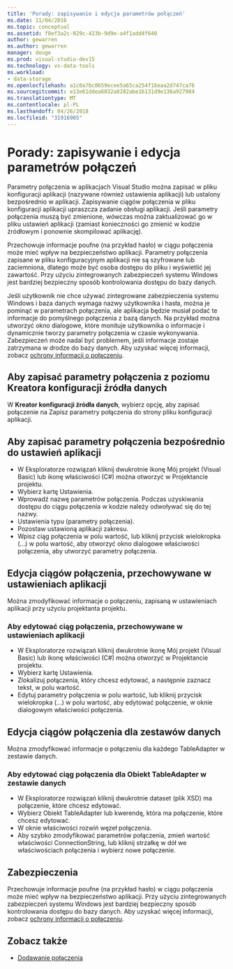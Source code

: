 ```yaml
---
title: 'Porady: zapisywanie i edycja parametrów połączeń'
ms.date: 11/04/2016
ms.topic: conceptual
ms.assetid: f8ef3a2c-029c-423b-9d9e-a4f1add4f640
author: gewarren
ms.author: gewarren
manager: douge
ms.prod: visual-studio-dev15
ms.technology: vs-data-tools
ms.workload:
- data-storage
ms.openlocfilehash: a1c0a7bc0659ecee5a65ca254f16eaa2d747ca76
ms.sourcegitcommit: e13e61ddea6032a8282abe16131d9e136a927984
ms.translationtype: MT
ms.contentlocale: pl-PL
ms.lasthandoff: 04/26/2018
ms.locfileid: "31916905"
---
```

# <a name="how-to-save-and-edit-connection-strings"></a>Porady: zapisywanie i edycja parametrów połączeń
Parametry połączenia w aplikacjach Visual Studio można zapisać w pliku konfiguracji aplikacji (nazywane również ustawienia aplikacji) lub ustalony bezpośrednio w aplikacji. Zapisywanie ciągów połączenia w pliku konfiguracji aplikacji upraszcza zadanie obsługi aplikacji. Jeśli parametry połączenia muszą być zmienione, wówczas można zaktualizować go w pliku ustawień aplikacji (zamiast konieczności go zmienić w kodzie źródłowym i ponownie skompilować aplikację).

Przechowuje informacje poufne (na przykład hasło) w ciągu połączenia może mieć wpływ na bezpieczeństwo aplikacji. Parametry połączenia zapisane w pliku konfiguracyjnym aplikacji nie są szyfrowane lub zaciemniona, dlatego może być osoba dostępu do pliku i wyświetlić jej zawartość. Przy użyciu zintegrowanych zabezpieczeń systemu Windows jest bardziej bezpieczny sposób kontrolowania dostępu do bazy danych.

Jeśli użytkownik nie chce używać zintegrowane zabezpieczenia systemu Windows i baza danych wymaga nazwy użytkownika i hasła, można je pominąć w parametrach połączenia, ale aplikacja będzie musiał podać te informacje do pomyślnego połączenia z bazą danych. Na przykład można utworzyć okno dialogowe, które monituje użytkownika o informacje i dynamicznie tworzy parametry połączenia w czasie wykonywania. Zabezpieczeń może nadal być problemem, jeśli informacje zostaje zatrzymana w drodze do bazy danych.
Aby uzyskać więcej informacji, zobacz [ochrony informacji o połączeniu](/dotnet/framework/data/adonet/protecting-connection-information).

## <a name="to-save-a-connection-string-from-within-the-data-source-configuration-wizard"></a>Aby zapisać parametry połączenia z poziomu Kreatora konfiguracji źródła danych
W **Kreator konfiguracji źródła danych**, wybierz opcję, aby zapisać połączenie na Zapisz parametry połączenia do strony pliku konfiguracji aplikacji.

## <a name="to-save-a-connection-string-directly-into-application-settings"></a>Aby zapisać parametry połączenia bezpośrednio do ustawień aplikacji
- W Eksploratorze rozwiązań kliknij dwukrotnie ikonę Mój projekt (Visual Basic) lub ikonę właściwości (C#) można otworzyć w Projektancie projektu.
- Wybierz kartę Ustawienia.
- Wprowadź nazwę parametrów połączenia. Podczas uzyskiwania dostępu do ciągu połączenia w kodzie należy odwoływać się do tej nazwy.
- Ustawienia typu (parametry połączenia).
- Pozostaw ustawioną aplikacji zakresu.
- Wpisz ciąg połączenia w polu wartość, lub kliknij przycisk wielokropka (...) w polu wartość, aby otworzyć okno dialogowe właściwości połączenia, aby utworzyć parametry połączenia.

## <a name="editing-connection-strings-stored-in-application-settings"></a>Edycja ciągów połączenia, przechowywane w ustawieniach aplikacji
Można zmodyfikować informacje o połączeniu, zapisaną w ustawieniach aplikacji przy użyciu projektanta projektu.

### <a name="to-edit-a-connection-string-stored-in-application-settings"></a>Aby edytować ciąg połączenia, przechowywane w ustawieniach aplikacji
- W Eksploratorze rozwiązań kliknij dwukrotnie ikonę Mój projekt (Visual Basic) lub ikonę właściwości (C#) można otworzyć w Projektancie projektu.
- Wybierz kartę Ustawienia.
- Zlokalizuj połączenia, który chcesz edytować, a następnie zaznacz tekst, w polu wartość.
- Edytuj parametry połączenia w polu wartość, lub kliknij przycisk wielokropka (...) w polu wartość, aby edytować połączenie, w oknie dialogowym właściwości połączenia.

## <a name="editing-connection-strings-for-datasets"></a>Edycja ciągów połączenia dla zestawów danych
Można zmodyfikować informacje o połączeniu dla każdego TableAdapter w zestawie danych.

### <a name="to-edit-a-connection-string-for-a-tableadapter-in-a-dataset"></a>Aby edytować ciąg połączenia dla Obiekt TableAdapter w zestawie danych
- W Eksploratorze rozwiązań kliknij dwukrotnie dataset (plik XSD) ma połączenie, które chcesz edytować.
- Wybierz Obiekt TableAdapter lub kwerendę, która ma połączenie, które chcesz edytować.
- W oknie właściwości rozwiń węzeł połączenia.
- Aby szybko zmodyfikować parametrów połączenia, zmień wartość właściwości ConnectionString, lub kliknij strzałkę w dół we właściwościach połączenia i wybierz nowe połączenie.

## <a name="security"></a>Zabezpieczenia
Przechowuje informacje poufne (na przykład hasło) w ciągu połączenia może mieć wpływ na bezpieczeństwo aplikacji. Przy użyciu zintegrowanych zabezpieczeń systemu Windows jest bardziej bezpieczny sposób kontrolowania dostępu do bazy danych.
Aby uzyskać więcej informacji, zobacz [ochrony informacji o połączeniu](/dotnet/framework/data/adonet/protecting-connection-information).

## <a name="see-also"></a>Zobacz także

- [Dodawanie połączenia](../data-tools/add-new-connections.md)